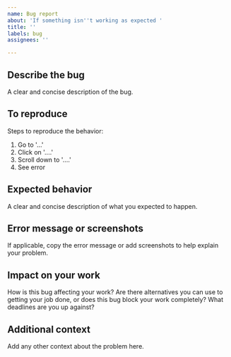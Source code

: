 ```yaml
---
name: Bug report
about: 'If something isn''t working as expected '
title: ''
labels: bug
assignees: ''

---
```


## Describe the bug
A clear and concise description of the bug.

## To reproduce
Steps to reproduce the behavior:
1. Go to '...'
2. Click on '....'
3. Scroll down to '....'
4. See error

## Expected behavior
A clear and concise description of what you expected to happen.

## Error message or screenshots
If applicable, copy the error message or add screenshots to help explain your problem.

## Impact on your work
How is this bug affecting your work? Are there alternatives you can use to getting your job done, or does this bug block your work completely? What deadlines are you up against? 

## Additional context
Add any other context about the problem here.
